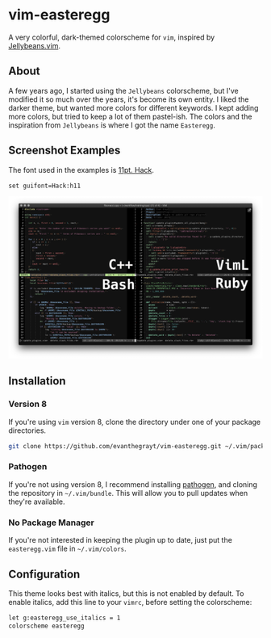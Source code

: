 # vim-easteregg
A very colorful, dark-themed colorscheme for `vim`, inspired by
[Jellybeans.vim](https://github.com/nanotech/jellybeans.vim/blob/master/colors/jellybeans.vim).

## About
A few years ago, I started using the `Jellybeans` colorscheme, but I've modified
it so much over the years, it's become its own entity. I liked the darker theme,
but wanted more colors for different keywords. I kept adding more colors, but
tried to keep a lot of them pastel-ish. The colors and the inspiration from
`Jellybeans` is where I got the name `Easteregg`.

## Screenshot Examples
The font used in the examples is [11pt. Hack](https://sourcefoundry.org/hack/).

```vim
set guifont=Hack:h11
```

![](resource/easteregg.jpg)

## Installation
### Version 8
If you're using `vim` version 8, clone the directory under one of your package
directories.

```bash
git clone https://github.com/evanthegrayt/vim-easteregg.git ~/.vim/pack/[PACKAGE_DIRECTORY]/start/easteregg
```

### Pathogen
If you're not using version 8, I recommend installing
[pathogen](https://github.com/tpope/vim-pathogen), and cloning the repository in
`~/.vim/bundle`. This will allow you to pull updates when they're available.

### No Package Manager
If you're not interested in keeping the plugin up to date, just put the
`easteregg.vim` file in `~/.vim/colors`.

## Configuration
This theme looks best with italics, but this is not enabled by default. To
enable italics, add this line to your `vimrc`, before setting the colorscheme:

```vim
let g:easteregg_use_italics = 1
colorscheme easteregg
```

